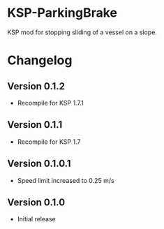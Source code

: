 # KSP-ParkingBrake
KSP mod for stopping sliding of a vessel on a slope.

# Changelog
## Version 0.1.2
- Recompile for KSP 1.7.1

## Version 0.1.1
- Recompile for KSP 1.7

## Version 0.1.0.1
- Speed limit increased to 0.25 m/s

## Version 0.1.0
- Initial release